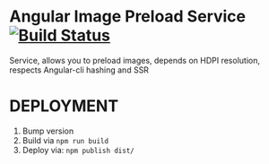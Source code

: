 # Angular Image Preload Service [![Build Status](https://travis-ci.org/glebmachine/ngx-image-preload-service.svg?branch=master)](https://travis-ci.org/glebmachine/ngx-image-preload-service)

Service, allows you to preload images, depends on HDPI resolution, respects Angular-cli hashing and SSR

# DEPLOYMENT

1. Bump version
2. Build via `npm run build`
3. Deploy via: `npm publish dist/`